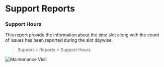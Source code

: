 <!-- add-breadcrumbs -->
<!-- add-breadcrumbs -->
# Support Reports



### Support Hours
This report provide the information about the time slot along with the count of issues has been reported during the slot daywise.

> Support > Reports > Support Hours

<img class="screenshot" alt="Maintenance Visit" src="/docs/assets/img/support/support_hours.png">
